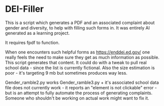 # DEI-Filler
This is a script which generates a PDF and an associated complaint about gender and diversity, to help with filling such forms in. It was entirely AI generated as a learning project.

It requires fpdf to function.

When one encounters such helpful forms as https://enddei.ed.gov/ one really feels the need to make sure they get as much information as possible. This script generates that content. It could do with a tweak to pull real school data - since the list is currently fictional. Also the size estimation is poor - it's targeting 9 mb but sometimes produces way less.

Gender_ramble2.py works
Gender_ramble3.py + it's associated school data file does not currently work - it reports an "element is not clickable" error - but is an attempt to fully automate the process of generating complaints. Someone who shouldn't be working on actual work might want to fix it.
